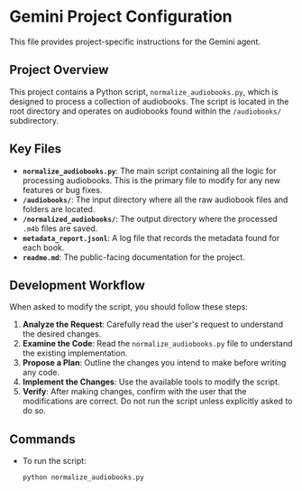# Gemini Project Configuration

This file provides project-specific instructions for the Gemini agent.

## Project Overview

This project contains a Python script, `normalize_audiobooks.py`, which is designed to process a collection of audiobooks. The script is located in the root directory and operates on audiobooks found within the `/audiobooks/` subdirectory.

## Key Files

- **`normalize_audiobooks.py`**: The main script containing all the logic for processing audiobooks. This is the primary file to modify for any new features or bug fixes.
- **`/audiobooks/`**: The input directory where all the raw audiobook files and folders are located.
- **`/normalized_audiobooks/`**: The output directory where the processed `.m4b` files are saved.
- **`metadata_report.jsonl`**: A log file that records the metadata found for each book.
- **`readme.md`**: The public-facing documentation for the project.

## Development Workflow

When asked to modify the script, you should follow these steps:

1.  **Analyze the Request**: Carefully read the user's request to understand the desired changes.
2.  **Examine the Code**: Read the `normalize_audiobooks.py` file to understand the existing implementation.
3.  **Propose a Plan**: Outline the changes you intend to make before writing any code.
4.  **Implement the Changes**: Use the available tools to modify the script.
5.  **Verify**: After making changes, confirm with the user that the modifications are correct. Do not run the script unless explicitly asked to do so.

## Commands

- To run the script:
  ```bash
  python normalize_audiobooks.py
  ```
